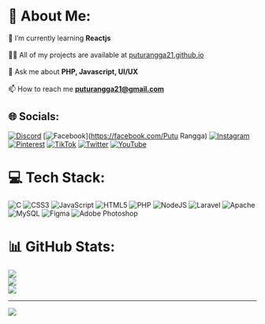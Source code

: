 # 💫 About Me:
🌱 I’m currently learning **Reactjs**<br><br>👨‍💻 All of my projects are available at [puturangga21.github.io](https://puturangga21.github.io/)<br><br>💬 Ask me about **PHP, Javascript, UI/UX**<br><br>📫 How to reach me **puturangga21@gmail.com**<br>


## 🌐 Socials:
[![Discord](https://img.shields.io/badge/Discord-%237289DA.svg?logo=discord&logoColor=white)](htttps://discord.gg/https://discord.gg/q8yQXktD) [![Facebook](https://img.shields.io/badge/Facebook-%231877F2.svg?logo=Facebook&logoColor=white)](https://facebook.com/Putu Rangga) [![Instagram](https://img.shields.io/badge/Instagram-%23E4405F.svg?logo=Instagram&logoColor=white)](https://instagram.com/puturangga21) [![Pinterest](https://img.shields.io/badge/Pinterest-%23E60023.svg?logo=Pinterest&logoColor=white)](https://pinterest.com/puturangga21) [![TikTok](https://img.shields.io/badge/TikTok-%23000000.svg?logo=TikTok&logoColor=white)](https://tiktok.com/@puturangga21) [![Twitter](https://img.shields.io/badge/Twitter-%231DA1F2.svg?logo=Twitter&logoColor=white)](https://twitter.com/puturangga21) [![YouTube](https://img.shields.io/badge/YouTube-%23FF0000.svg?logo=YouTube&logoColor=white)](https://youtube.com/c/UC-v2zEW6kC8AwIGfJFFxiPg) 

# 💻 Tech Stack:
![C](https://img.shields.io/badge/c-%2300599C.svg?style=for-the-badge&logo=c&logoColor=white) ![CSS3](https://img.shields.io/badge/css3-%231572B6.svg?style=for-the-badge&logo=css3&logoColor=white) ![JavaScript](https://img.shields.io/badge/javascript-%23323330.svg?style=for-the-badge&logo=javascript&logoColor=%23F7DF1E) ![HTML5](https://img.shields.io/badge/html5-%23E34F26.svg?style=for-the-badge&logo=html5&logoColor=white) ![PHP](https://img.shields.io/badge/php-%23777BB4.svg?style=for-the-badge&logo=php&logoColor=white) ![NodeJS](https://img.shields.io/badge/node.js-6DA55F?style=for-the-badge&logo=node.js&logoColor=white) ![Laravel](https://img.shields.io/badge/laravel-%23FF2D20.svg?style=for-the-badge&logo=laravel&logoColor=white) ![Apache](https://img.shields.io/badge/apache-%23D42029.svg?style=for-the-badge&logo=apache&logoColor=white) ![MySQL](https://img.shields.io/badge/mysql-%2300f.svg?style=for-the-badge&logo=mysql&logoColor=white) 	![Figma](https://img.shields.io/badge/figma-%23F24E1E.svg?style=for-the-badge&logo=figma&logoColor=white) ![Adobe Photoshop](https://img.shields.io/badge/adobephotoshop-%2331A8FF.svg?style=for-the-badge&logo=adobephotoshop&logoColor=white)
# 📊 GitHub Stats:
![](https://github-readme-stats.vercel.app/api?username=puturangga21&theme=react&hide_border=false&include_all_commits=false&count_private=false)<br/>
![](https://github-readme-streak-stats.herokuapp.com/?user=puturangga21&theme=react&hide_border=false)<br/>
![](https://github-readme-stats.vercel.app/api/top-langs/?username=puturangga21&theme=react&hide_border=false&include_all_commits=false&count_private=false&layout=compact)

---
[![](https://visitcount.itsvg.in/api?id=puturangga21&icon=4&color=1)](https://visitcount.itsvg.in)
